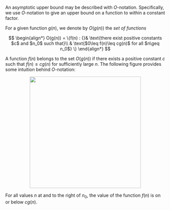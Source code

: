 An asymptotic upper bound may be described with $O$-notation. Specifically, we use $O$-notation to give an upper bound on a function to within a constant factor.

For a given function $g(n)$, we denote by $O(g(n))$ the *set of functions*

$$
\begin{align*}
O(g(n)) = \{f(n) : {}& \text{there exist positive constants $c$ and $n_0$ such that}\\ 
  & \text{$0\leq f(n)\leq cg(n)$ for all $n\geq n_0$} \}
\end{align*}
$$

A function $f(n)$ belongs to the set $O(g(n))$ if there exists a positive constant $c$ such that $f(n)\leq cg(n)$ for sufficiently large $n$. The following figure provides some intuition behind $O$-notation:

<div align='center' className='centeredImageDiv'>
  <img width='350px' src={require('@site/static/img/dtr/f1.png').default} />
</div>

For all values $n$ at and to the right of $n_0$, the value of the function $f(n)$ is on or below $cg(n)$.

